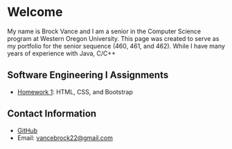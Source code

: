 # **Welcome**

My name is Brock Vance and I am a senior in the Computer Science program at Western Oregon University. This page was created to 
serve as my portfolio for the senior sequence (460, 461, and 462). While I have many years of experience with Java, C/C++

## **Software Engineering I Assignments**
- [Homework 1](https://github.com/brockv/CS460/tree/master/HWK1): HTML, CSS, and Bootstrap

## **Contact Information**
- [GitHub](https://github.com/brockv)
- Email: vancebrock22@gmail.com



